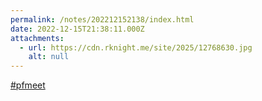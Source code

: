 ```yaml
---
permalink: /notes/202212152138/index.html
date: 2022-12-15T21:38:11.000Z
attachments:
  - url: https://cdn.rknight.me/site/2025/12768630.jpg
    alt: null
---
```


<a href="https://pixelfed.social/discover/tags/pfmeet?src=hash" title="#pfmeet" class="u-url hashtag" rel="external nofollow noopener">#pfmeet</a>
